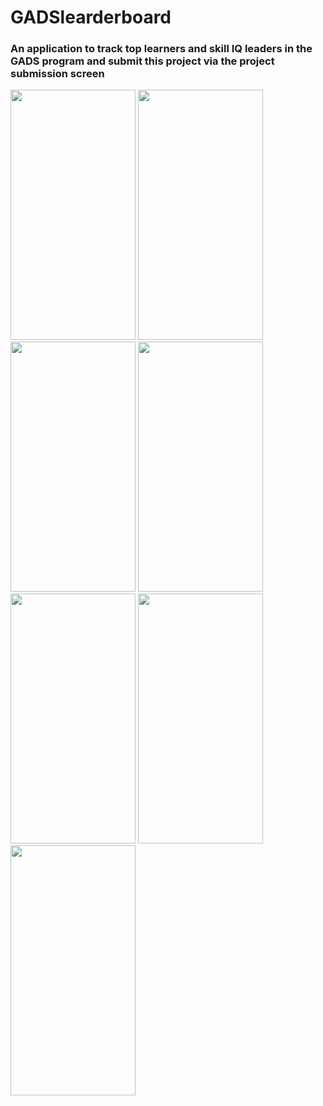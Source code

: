 # GADSlearderboard
### An application to track top learners and skill IQ leaders in the GADS program and submit this project via the project submission screen

<img src = "https://user-images.githubusercontent.com/48671383/92903167-87100800-f42a-11ea-9a24-3878a40e613f.png" width = "200" height = "400">    <img src = "https://user-images.githubusercontent.com/48671383/92903155-85464480-f42a-11ea-9b04-eb8b5a492e80.png" width = "200" height = "400">    <img src = "https://user-images.githubusercontent.com/48671383/92903162-86777180-f42a-11ea-9bf0-4f2b7932cc73.png" width = "200" height = "400">    <img src = "https://user-images.githubusercontent.com/48671383/92903174-88413500-f42a-11ea-84bb-56bd52afdcf7.png" width = "200" height = "400">    <img src = "https://user-images.githubusercontent.com/48671383/92903144-837c8100-f42a-11ea-8bc5-9ea739979ab3.png" width = "200" height = "400">    <img src = "https://user-images.githubusercontent.com/48671383/92903171-87a89e80-f42a-11ea-849c-15ffbfdce74b.png" width = "200" height = "400">    <img src = "https://user-images.githubusercontent.com/48671383/92903179-88d9cb80-f42a-11ea-9ae5-e1e1cc53f8f7.png" width = "200" height = "400">






